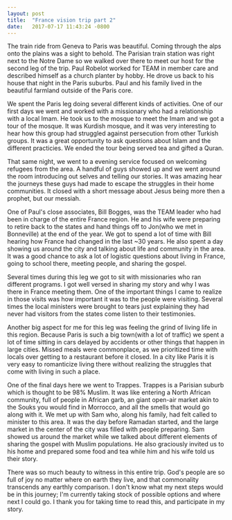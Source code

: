 ```yaml
---
layout: post
title:  "France vision trip part 2"
date:   2017-07-17 11:43:24 -0800
---
```

<p>The train ride from Geneva to Paris was beautiful. Coming through the alps onto the plains was a sight to behold.  The Parisian train station was right next to the Notre Dame so we walked over there to meet our host for the second leg of the trip. Paul Robelot worked for TEAM in member care and described himself as a church planter by hobby. He drove us back to his house that night in the Paris suburbs. Paul and his family lived in the beautiful farmland outside of the Paris core.</p>

<p>We spent the Paris leg doing several different kinds of activities. One of our first days we went and worked with a  missionary who had a relationship with a local Imam. He took us to the mosque to meet the Imam and we got a tour of the mosque. It was Kurdish mosque, and it was very interesting to hear how this group had struggled against persecution from other Turkish groups. It was a great opportunity to ask questions about Islam and the different practicies. We ended the tour being served tea and gifted a Quran.</p>

<p>That same night, we went to a evening service focused on welcoming refugees from the area. A handful of guys showed up and we went around the room introducing out selves and telling our stories. It was amazing hear the journeys these guys had made to escape the struggles in their home communities. It closed with a short message about Jesus being more then a prophet, but our messiah.</p>

<p>One of Paul's close associates, Bill Bogges, was the TEAM leader who had been in charge of the entire France region. He and his wife were preparing to retire back to the states and hand things off to Jon(who we met in Bonneville) at the end of the year. We got to spend a lot of time with Bill hearing how France had changed in the last ~30 years. He also spent a day showing us around the city and talking about life and community in the area. It was a good chance to ask a lot of logistic questions about living in France, going to school there, meeting people, and sharing the gospel.</p>

<p>Several times during this leg we got to sit with missionaries who ran different programs. I got well versed in sharing my story and why I was there in France meeting them. One of the important things I came to realize in those visits was how important it was to the people were visiting. Several times the local ministers were brought to tears just explaining they had never had visitors from the states come listen to their testimonies.</p>

<p>Another big aspect for me for this leg was feeling the grind of living life in this region. Because Paris is such a big town(with a lot of traffic) we spent a lot of time sitting in cars delayed by accidents or other things that happen in large cities. Missed meals were commonplace, as we prioritized time with locals over getting to a restaurant before it closed. In a city like Paris it is very easy to romanticize living there without realizing the struggles that come with living in such a place.</p>

<p>One of the final days here we went to Trappes. Trappes is a Parisian suburb which is thought to be 98% Muslim. It was like entering a North African community, full of people in African garb, an giant open-air market akin to the Souks you would find in Morrocco, and all the smells that would go along with it. We met up with Sam who, along his family, had felt called to minister to this area. It was the day before Ramadan started, and the large market in the center of the city was filled with people preparing. Sam showed us around the market while we talked about different elements of sharing the gospel with Muslim populations. He also graciously invited us to his home and prepared some food and tea while him and his wife told us their story.</p>

<p>There was so much beauty to witness in this entire trip. God's people are so full of joy no matter where on earth they live, and that commonality transcends any earthly comparison. I don't know what my next steps would be in this journey; I'm currently taking stock of possible options and where next I could go. I thank you for taking time to read this, and participate in my story.</p>
